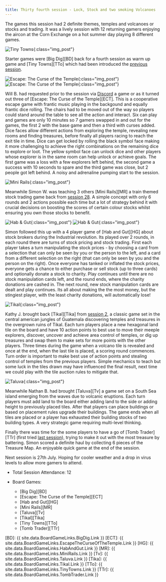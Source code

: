 ```yaml
---
title: Thirty fourth session - Lock, Stock and two smoking Volcanoes
---
```


The games this session had 2 definite themes, temples and volcanoes or stocks and trading. It was a lively session with 12 returning gamers enjoying the aircon at the Corn Exchange on a hot summer day playing 8 different games.

![Tiny Towns](/images/posts/2022_07_13/TinyTowns01.jpg "Tiny Towns"){:class="img_post"}

Starter games were [Big Dig][BD] back for a fourth session as warm up game and [Tiny Towns][TTo] which had been introduced the [previous session][33].

![Escape: The Curse of the Temple](/images/posts/2022_07_13/EscapeCurseTemple01.jpg "Escape: The Curse of the Temple"){:class="img_post"}
![Escape: The Curse of the Temple](/images/posts/2022_07_13/EscapeCurseTemple02.jpg "Escape: The Curse of the Temple"){:class="img_post"}

Will B. had requested prior to the session via [Discord][Contact] a game or as it turned out three of [Escape: The Curse of the Temple][ECT]. This is a cooperative escape game with frantic music playing in the backgound and equally frantic dice rolling. The chairs had to be moved out of the way so players could stand around the table to see all the action and interact. Six can play and games are only 10 minutes so 7 gamers swapped in and out for the games, the first 2 with the base game and then a third with curses added. Dice faces allow different actions from exploring the temple, revealing new rooms and finding treasures, before finally all players racing to reach the exit tile in time. Dice can get locked by rolling the black symbol face making it more challenging to achieve the right combinations on the remaining dice to explore or loot. The yellow symbol face can unlock dice and other players whose explorer is in the same room can help unlock or achieve goals. The first game was a loss with a few explorers left behind, the second game a success with 10 seconds to spare and the third game was close, but 2 people got left behind. A noisy and adrenaline pumping start to the session.

![Mini Rails](/images/posts/2022_07_13/MiniRails01.jpg "Mini Rails"){:class="img_post"}

Meanwhile Simon W. was teaching 3 others [Mini Rails][MR] a train themed stock trading game back from [session 28][28]. A simple concept with only 6 rounds and 2 actions possible each time but a lot of strategy behind it with crucial decisions on boosting the scores of certain colour stocks whilst ensuring you own those stocks to benefit.

![Hab & Gut](/images/posts/2022_07_13/HabAndGut01.jpg "Hab & Gut"){:class="img_post"}
![Hab & Gut](/images/posts/2022_07_13/HabAndGut02.jpg "Hab & Gut"){:class="img_post"}

Simon followed this up with a 4 player game of [Hab and Gut][HG] about stock brokers during the Industrial revolution. Its played over 2 rounds, in each round there are turns of stock pricing and stock trading. First each player takes a turn manipulating the stock prices - by choosing a card from a selection that can only be seen by you or the person to the left, and a card from a different selection on the right (that can only be seen by you and the person on the right). Once everyone has tanked or inflated the stock prices, everyone gets a chance to either purchase or sell stock (up to three cards) and optionally donate a stock to charity. Play continues until there are no stock manipulation cards left, and the round ends, where the charity donations are cashed in. The next round, new stock manipulation cards are dealt and play continues. Its all about making the the most money, but the stingiest player, with the least charity donations, will automatically lose!

![Tikal](/images/posts/2022_07_13/Tikal01.jpg "Tikal"){:class="img_post"}

Kathy J. brought back [Tikal][Tika] from [session 2][2], a classic game set in the central american jungles of Guatemala discovering temples and treasures in the overgrown ruins of Tikal. Each turn players place a new hexagonal land tile on the board and have 10 action points to best use to move their meeple explorers, discover, uncover and achieve area control of temples, or dig up treasures and swap them to make sets for more points with the other players. Three times during the game when a volcano tile is revealed and once at the end, when the last tile is placed, a scoring round commences. Turn order is important to make best use of action points and stealing control of temples from the previous players. Simple mechanics to teach but some luck in the tiles drawn may have influenced the final result, next time we could play with the tile auction rules to mitigate that.

![Taluva](/images/posts/2022_07_13/Taluva01.jpg "Taluva"){:class="img_post"}

Meanwhile Nathan B. had brought [Taluva][Tv] a game set on a South Sea island emerging from the waves due to volcanic eruptions. Each turn players must add land to the board either adding land to the side or adding height to previously placed tiles. After that players can place buildings or based on placement rules upgrade their buildings. The game ends when all tiles are placed or a player has exhausted their building stocks of two building types. A very strategic game requiring multi-level thinking.

Finally there was time for the some players to have a go of [Tomb Trader][TTr] (first tried [last session][33]), trying to make it out with the most treasure by battering. Simon scored a definite haul by collecting 6 pieces of the Treasure Map. An enjoyable quick game at the end of the session.

Next session is 27th July. Hoping for cooler weather and a drop in virus levels to allow more gamers to attend.


* Total Session Attendance: 12
* Board Games:

	 * [Big Dig][BD]
	 * [Escape: The Curse of the Temple][ECT]
	 * [Hab and Gut][HG]
	 * [Mini Rails][MR]
	 * [Taluva][Tv]
	 * [Tikal][Tika]
	 * [Tiny Towns][TTo]
	 * [Tomb Trader][TTr]
	 
[BD]: {{ site.data.BoardGameLinks.BigDig.Link }}
[ECT]: {{ site.data.BoardGameLinks.EscapeTheCurseOfTheTemple.Link }}
[HG]: {{ site.data.BoardGameLinks.HabAndGut.Link }}
[MR]: {{ site.data.BoardGameLinks.MiniRails.Link }}
[Tv]: {{ site.data.BoardGameLinks.Taluva.Link }}
[Tika]: {{ site.data.BoardGameLinks.Tikal.Link }}
[TTo]: {{ site.data.BoardGameLinks.TinyTowns.Link }}
[TTr]: {{ site.data.BoardGameLinks.TombTrader.Link }}

[2]: /2019/09/25/second-session.html
[28]: /2022/04/20/twentyeighth-session.html
[33]: /2022/06/29/thirtythird-session.html


[Contact]: /Contact.html
